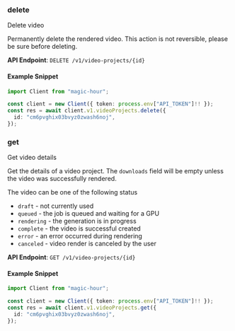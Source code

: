 
### delete <a name="delete"></a>
Delete video

Permanently delete the rendered video. This action is not reversible, please be sure before deleting.

**API Endpoint**: `DELETE /v1/video-projects/{id}`

#### Example Snippet

```typescript
import Client from "magic-hour";

const client = new Client({ token: process.env["API_TOKEN"]!! });
const res = await client.v1.videoProjects.delete({
  id: "cm6pvghix03bvyz0zwash6noj",
});
```

### get <a name="get"></a>
Get video details

Get the details of a video project. The `downloads` field will be empty unless the video was successfully rendered.

The video can be one of the following status
- `draft` - not currently used
- `queued` - the job is queued and waiting for a GPU
- `rendering` - the generation is in progress
- `complete` - the video is successful created
- `error` - an error occurred during rendering
- `canceled` - video render is canceled by the user


**API Endpoint**: `GET /v1/video-projects/{id}`

#### Example Snippet

```typescript
import Client from "magic-hour";

const client = new Client({ token: process.env["API_TOKEN"]!! });
const res = await client.v1.videoProjects.get({
  id: "cm6pvghix03bvyz0zwash6noj",
});
```
